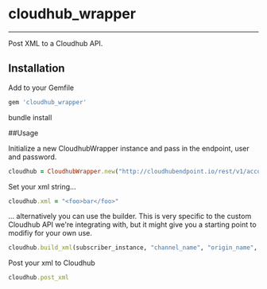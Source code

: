 # cloudhub_wrapper
---------

Post XML to a Cloudhub API.

## Installation

Add to your Gemfile

```ruby
gem 'cloudhub_wrapper'
```

bundle install

##Usage

Initialize a new CloudhubWrapper instance and pass in the endpoint, user and password.

```ruby
cloudhub = CloudhubWrapper.new("http://cloudhubendpoint.io/rest/v1/account", "web99", "password_here")
```

Set your xml string...

```ruby
cloudhub.xml = "<foo>bar</foo>"
```

... alternatively you can use the builder. This is very specific to the custom Cloudhub API we're integrating with, but it might give you a starting point to modifiy for your own use.

```ruby
cloudhub.build_xml(subscriber_instance, "channel_name", "origin_name", "http://schema.example.com/cloud/v1")
```

Post your xml to Cloudhub

```ruby
cloudhub.post_xml
```
